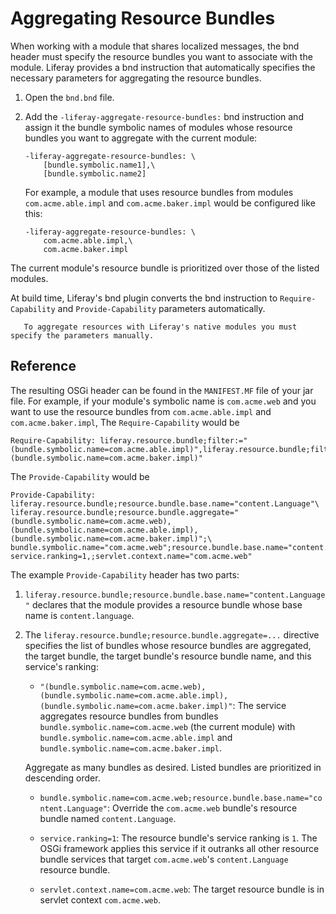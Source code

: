 # Aggregating Resource Bundles

When working with a module that shares localized messages, the bnd header must specify the resource bundles you want to associate with the module. Liferay provides a bnd instruction that automatically specifies the necessary parameters for aggregating the resource bundles.

1. Open the `bnd.bnd` file.

1. Add the `-liferay-aggregate-resource-bundles:` bnd instruction and assign it the bundle symbolic names of modules whose resource bundles you want to aggregate with the current module: 

    ```properties
    -liferay-aggregate-resource-bundles: \
        [bundle.symbolic.name1],\
        [bundle.symbolic.name2]
    ```

    For example, a module that uses resource bundles from modules `com.acme.able.impl` and `com.acme.baker.impl` would be configured like this:

    ```properties
    -liferay-aggregate-resource-bundles: \
        com.acme.able.impl,\
        com.acme.baker.impl
    ```

The current module's resource bundle is prioritized over those of the listed modules. 

At build time, Liferay's bnd plugin converts the bnd instruction to `Require-Capability` and `Provide-Capability` parameters automatically. 

```note::
   To aggregate resources with Liferay's native modules you must specify the parameters manually. 
```

## Reference

The resulting OSGi header can be found in the `MANIFEST.MF` file of your jar file. For example, if your module's symbolic name is `com.acme.web` and you want to use the resource bundles from `com.acme.able.impl` and `com.acme.baker.impl`, The `Require-Capability` would be

```properties
Require-Capability: liferay.resource.bundle;filter:="(bundle.symbolic.name=com.acme.able.impl)",liferay.resource.bundle;filter:="(bundle.symbolic.name=com.acme.baker.impl)"
```

The `Provide-Capability` would be

```properties
Provide-Capability:  liferay.resource.bundle;resource.bundle.base.name="content.Language"\
liferay.resource.bundle;resource.bundle.aggregate="(bundle.symbolic.name=com.acme.web),(bundle.symbolic.name=com.acme.able.impl),(bundle.symbolic.name=com.acme.baker.impl)";\
bundle.symbolic.name="com.acme.web";resource.bundle.base.name="content.Language";\
service.ranking=1,;servlet.context.name="com.acme.web"
```

The example `Provide-Capability` header has two parts: 

1. `liferay.resource.bundle;resource.bundle.base.name="content.Language"` declares that the module provides a resource bundle whose base name is `content.language`. 

1. The `liferay.resource.bundle;resource.bundle.aggregate=...` directive specifies the list of bundles whose resource bundles are aggregated, the target bundle, the target bundle's resource bundle name, and this service's ranking:

    * `"(bundle.symbolic.name=com.acme.web),(bundle.symbolic.name=com.acme.able.impl),(bundle.symbolic.name=com.acme.baker.impl)"`: The service aggregates resource bundles from bundles `bundle.symbolic.name=com.acme.web` (the current module) with `bundle.symbolic.name=com.acme.able.impl` and `bundle.symbolic.name=com.acme.baker.impl`.

    Aggregate as many bundles as desired. Listed bundles are prioritized in descending order. 

    * `bundle.symbolic.name=com.acme.web;resource.bundle.base.name="content.Language"`: Override the `com.acme.web` bundle's resource bundle named `content.Language`.

    * `service.ranking=1`: The resource bundle's service ranking is `1`. The OSGi framework applies this service if it outranks all other resource bundle services that target `com.acme.web`'s `content.Language` resource bundle. 

    * `servlet.context.name=com.acme.web`: The target resource bundle is in servlet context `com.acme.web`.
